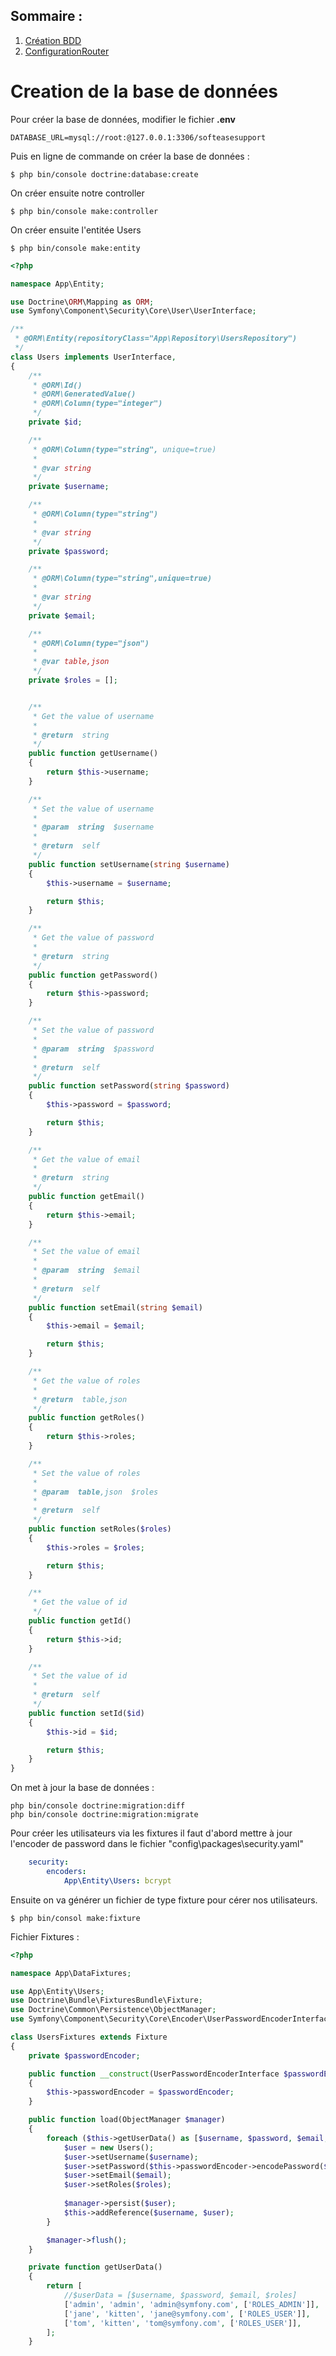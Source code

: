 ## Sommaire :
1. [Création BDD](#Creation)
2. [ConfigurationRouter](#ConfigurationRouter)

# Creation de la base de données

Pour créer la base de données, modifier le fichier **.env**

    DATABASE_URL=mysql://root:@127.0.0.1:3306/softeasesupport

Puis en ligne de commande on créer la base de données : 

    $ php bin/console doctrine:database:create

On créer ensuite notre controller

    $ php bin/console make:controller 

On créer ensuite l'entitée Users 

    $ php bin/console make:entity

```php
<?php

namespace App\Entity;

use Doctrine\ORM\Mapping as ORM;
use Symfony\Component\Security\Core\User\UserInterface;

/**
 * @ORM\Entity(repositoryClass="App\Repository\UsersRepository")
 */
class Users implements UserInterface,
{
    /**
     * @ORM\Id()
     * @ORM\GeneratedValue()
     * @ORM\Column(type="integer")
     */
    private $id;

    /**
     * @ORM\Column(type="string", unique=true)
     *
     * @var string
     */
    private $username;

    /**
     * @ORM\Column(type="string")
     *
     * @var string
     */
    private $password;

    /**
     * @ORM\Column(type="string",unique=true)
     *
     * @var string
     */
    private $email;

    /**
     * @ORM\Column(type="json")
     *
     * @var table,json
     */
    private $roles = [];


    /**
     * Get the value of username
     *
     * @return  string
     */ 
    public function getUsername()
    {
        return $this->username;
    }

    /**
     * Set the value of username
     *
     * @param  string  $username
     *
     * @return  self
     */ 
    public function setUsername(string $username)
    {
        $this->username = $username;

        return $this;
    }

    /**
     * Get the value of password
     *
     * @return  string
     */ 
    public function getPassword()
    {
        return $this->password;
    }

    /**
     * Set the value of password
     *
     * @param  string  $password
     *
     * @return  self
     */ 
    public function setPassword(string $password)
    {
        $this->password = $password;

        return $this;
    }

    /**
     * Get the value of email
     *
     * @return  string
     */ 
    public function getEmail()
    {
        return $this->email;
    }

    /**
     * Set the value of email
     *
     * @param  string  $email
     *
     * @return  self
     */ 
    public function setEmail(string $email)
    {
        $this->email = $email;

        return $this;
    }

    /**
     * Get the value of roles
     *
     * @return  table,json
     */ 
    public function getRoles()
    {
        return $this->roles;
    }

    /**
     * Set the value of roles
     *
     * @param  table,json  $roles
     *
     * @return  self
     */ 
    public function setRoles($roles)
    {
        $this->roles = $roles;

        return $this;
    }

    /**
     * Get the value of id
     */ 
    public function getId()
    {
        return $this->id;
    }

    /**
     * Set the value of id
     *
     * @return  self
     */ 
    public function setId($id)
    {
        $this->id = $id;

        return $this;
    }
}
```
On met à jour la base de données :

    php bin/console doctrine:migration:diff
    php bin/console doctrine:migration:migrate

Pour créer les utilisateurs via les fixtures il faut d'abord mettre à jour l'encoder de password dans le fichier "config\packages\security.yaml"

```YAML
    security:
        encoders:
            App\Entity\Users: bcrypt
```

Ensuite on va générer un fichier de type fixture pour cérer nos utilisateurs.

    $ php bin/consol make:fixture

Fichier Fixtures : 

```php
<?php

namespace App\DataFixtures;

use App\Entity\Users;
use Doctrine\Bundle\FixturesBundle\Fixture;
use Doctrine\Common\Persistence\ObjectManager;
use Symfony\Component\Security\Core\Encoder\UserPasswordEncoderInterface;

class UsersFixtures extends Fixture
{
    private $passwordEncoder;

    public function __construct(UserPasswordEncoderInterface $passwordEncoder)
    {
        $this->passwordEncoder = $passwordEncoder;
    }

    public function load(ObjectManager $manager)
    {
        foreach ($this->getUserData() as [$username, $password, $email, $roles]) {
            $user = new Users();
            $user->setUsername($username);
            $user->setPassword($this->passwordEncoder->encodePassword($user, $password));
            $user->setEmail($email);
            $user->setRoles($roles);
 
            $manager->persist($user);
            $this->addReference($username, $user);
        }

        $manager->flush();
    }

    private function getUserData()
    {
        return [
            //$userData = [$username, $password, $email, $roles]
            ['admin', 'admin', 'admin@symfony.com', ['ROLES_ADMIN']],
            ['jane', 'kitten', 'jane@symfony.com', ['ROLES_USER']],
            ['tom', 'kitten', 'tom@symfony.com', ['ROLES_USER']],
        ];
    }
```